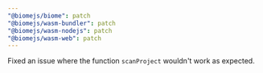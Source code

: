 ```yaml
---
"@biomejs/biome": patch
"@biomejs/wasm-bundler": patch
"@biomejs/wasm-nodejs": patch
"@biomejs/wasm-web": patch
---
```


Fixed an issue where the function `scanProject` wouldn't work as expected.
